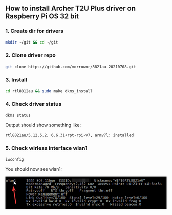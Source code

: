 ## How to install Archer T2U Plus driver on Raspberry Pi OS 32 bit
### 1. Create dir for drivers
```bash
mkdir ~/git && cd ~/git
```

### 2. Clone driver repo
```bash
git clone https://github.com/morrownr/8821au-20210708.git
```

### 3. Install
```bash
cd rtl8812au && sudo make dkms_install
```
### 4. Check driver status
```bash
dkms status
```
Output should show something like:
```bash
rtl8821au/5.12.5.2, 6.6.31+rpt-rpi-v7, armv7l: installed
```
### 5. Check wirless interface wlan1
```bash
iwconfig
```
You should now see wlan1:

![alt text](image-2.png)